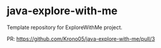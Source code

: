 # java-explore-with-me
Template repository for ExploreWithMe project.

PR: https://github.com/Krono05/java-explore-with-me/pull/3

